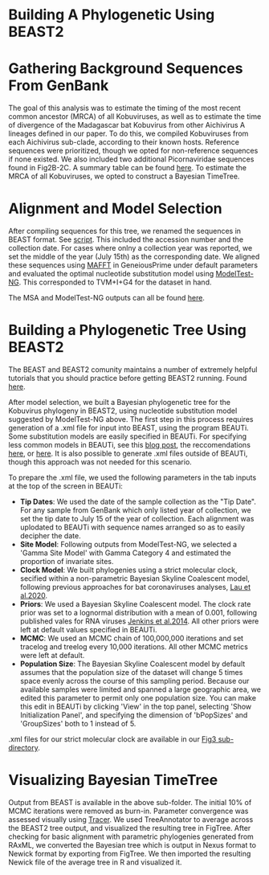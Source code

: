 # Building A Phylogenetic Using BEAST2

# Gathering Background Sequences From GenBank

The goal of this analysis was to estimate the timing of the most recent common ancestor (MRCA) of all Kobuviruses, as well as to estimate the time of divergence of the Madagascar bat Kobuvirus from other Aichivirus A lineages defined in our paper. To do this, we compiled Kobuviruses from each Aichivirus sub-clade, according to their known hosts. Reference sequences were prioritized, though we opted for non-reference sequences if none existed. We also included two additional Picornaviridae sequences found in Fig2B-2C. A summary table can be found [here](https://github.com/fgonzalez3/mada-bat-kobuvirus/blob/main/Fig3/beast_kobuvirus_metadata_manual%20copy.csv). To estimate the MRCA of all Kobuviruses, we opted to construct a Bayesian TimeTree.

# Alignment and Model Selection

After compiling sequences for this tree, we renamed the sequences in BEAST format. See [script](https://github.com/fgonzalez3/mada-bat-kobuvirus/blob/main/TreePrep/pre_beast_name.R). This included the accession number and the collection date. For cases where onlny a collection year was reported, we set the middle of the year (July 15th) as the corresponding date. We aligned these sequences using [MAFFT](https://mafft.cbrc.jp/alignment/server/) in GeneiousPrime under default parameters and evaluated the optimal nucleotide substitution model using [ModelTest-NG](https://github.com/ddarriba/modeltest). This corresponded to TVM+I+G4 for the dataset in hand. 

The MSA and ModelTest-NG outputs can all be found [here](https://github.com/fgonzalez3/mada-bat-kobuvirus/tree/main/Fig3). 

# Building a Phylogenetic Tree Using BEAST2

The BEAST and BEAST2 comunity maintains a number of extremely helpful tutorials that you should practice before getting BEAST2 running. Found [here](https://taming-the-beast.org/tutorials/Introduction-to-BEAST2/). 

After model selection, we built a Bayesian phylogenetic tree for the Kobuvirus phylogeny in BEAST2, using nucleotide substitution model suggested by ModelTest-NG above. The first step in this process requires generation of a .xml file for input into BEAST, using the program BEAUTi. Some substitution models are easily specified in BEAUTi. For specifying less common models in BEAUTi, see this [blog post](https://justinbagley.rbind.io/2016/10/11/setting-dna-substitution-models-beast/), the reccomendations [here](https://groups.google.com/g/ggplot2/c/H50aGubqt2U), or [here](http://www.iqtree.org/doc/Substitution-Models). It is also possible to generate .xml files outside of BEAUTi, though this approach was not needed for this scenario. 

To prepare the .xml file, we used the following parameters in the tab inputs at the top of the screen in BEAUTi:

- **Tip Dates**: We used the date of the sample collection as the "Tip Date". For any sample from GenBank which only listed year of collection, we set the tip date to July 15 of the year of collection. Each alignment was uplodated to BEAUTi with sequence names arranged so as to easily decipher the date.
- **Site Model**: Following outputs from ModelTest-NG, we selected a 'Gamma Site Model' with Gamma Category 4 and estimated the proportion of invariate sites. 
- **Clock Model**: We built phylogenies using a strict molecular clock, secified within a non-parametric Bayesian Skyline Coalescent model, following previous approaches for bat coronaviruses analyses, [Lau et al.2020](https://journals.asm.org/doi/full/10.1128/JVI.02219-09). 
- **Priors**: We used a Bayesian Skyline Coalescent model. The clock rate prior was set to a lognormal distribution with a mean of 0.001, following published vales for RNA viruses [Jenkins et al.2014](https://link.springer.com/article/10.1007/s00239-001-0064-3). All other priors were left at default values specified in BEAUTi. 
- **MCMC**: We used an MCMC chain of 100,000,000 iterations and set tracelog and treelog every 10,000 iterations. All other MCMC metrics were left at default. 
- **Population Size**: The Bayesian Skyline Coalescent model by default assumes that the population size of the dataset will change 5 times space evenly across the course of this sampling period. Because our available samples were limited and spanned a large geographic area, we edited this parameter to permit only one population size. You can make this edit in BEAUTi by clicking 'View' in the top panel, selecting 'Show Initialization Panel', and specifying the dimension of 'bPopSizes' and 'GroupSizes' both to 1 instead of 5. 

.xml files for our strict molecular clock are available in our [Fig3 sub-directory](https://github.com/fgonzalez3/mada-bat-kobuvirus/tree/main/Fig3/beast_run). 

# Visualizing Bayesian TimeTree

Output from BEAST is available in the above sub-folder. The initial 10% of MCMC iterations were removed as burn-in. Parameter convergence was assessed visually using [Tracer](https://www.beast2.org/tracer-2/). We used TreeAnnotator to average across the BEAST2 tree output, and visualized the resulting tree in FigTree. After checking for basic alignment with parametric phylogenies generated from RAxML, we converted the Bayesian tree which is output in Nexus format to Newick format by exporting from FigTree. We then imported the resulting Newick file of the average tree in R and visualized it. 


